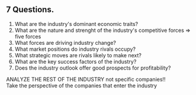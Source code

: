 ## 7 Questions.

1. What are the industry's dominant economic traits?
2. What are the nature and strenght of the industry's competitive forces => five forces
3. What forces are driving industry change?
4. What market positions do industry rivals occupy?
5. What strategic moves are rivals likely to make next?
6. What are the key success factors of the industry?
7. Does the industry outlook offer good prospects for profitability?

ANALYZE THE REST OF THE INDUSTRY not specific companies!! \
Take the perspective of the companies that enter the industry